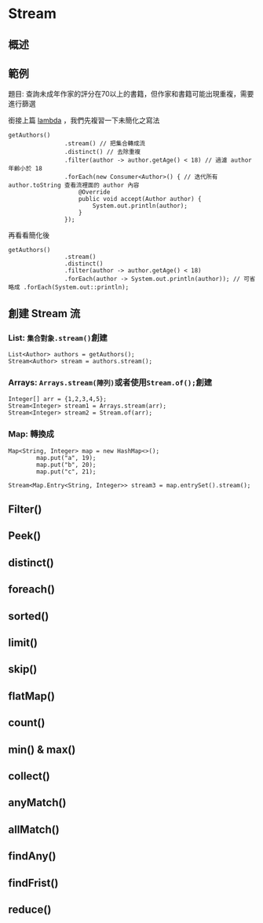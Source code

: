 # Stream

## 概述

## 範例

題目: 查詢未成年作家的評分在70以上的書籍，但作家和書籍可能出現重複，需要進行篩選

銜接上篇 [lambda](../java/lambda.md) ，我們先複習一下未簡化之寫法

```
getAuthors()
                .stream() // 把集合轉成流
                .distinct() // 去除重複
                .filter(author -> author.getAge() < 18) // 過濾 author 年齡小於 18
                .forEach(new Consumer<Author>() { // 迭代所有 author.toString 查看流裡面的 author 內容
                    @Override
                    public void accept(Author author) {
                        System.out.println(author);
                    }
                });
```

再看看簡化後

```
getAuthors()
                .stream()
                .distinct()
                .filter(author -> author.getAge() < 18)
                .forEach(author -> System.out.println(author)); // 可省略成 .forEach(System.out::println);
```

## 創建 Stream 流

### List: `集合對象.stream()`創建

```
List<Author> authors = getAuthors();
Stream<Author> stream = authors.stream();
```

### Arrays: `Arrays.stream(陣列)`或者使用`Stream.of();`創建

```
Integer[] arr = {1,2,3,4,5};
Stream<Integer> stream1 = Arrays.stream(arr);
Stream<Integer> stream2 = Stream.of(arr);
```

### Map: 轉換成

```
Map<String, Integer> map = new HashMap<>();
        map.put("a", 19);
        map.put("b", 20);
        map.put("c", 21);

Stream<Map.Entry<String, Integer>> stream3 = map.entrySet().stream();
```

## Filter()

## Peek()

## distinct()

## foreach()

## sorted()

## limit()

## skip()

## flatMap()

## count()

## min() & max()

## collect()

## anyMatch()

## allMatch()

## findAny()

## findFrist()

## reduce()
